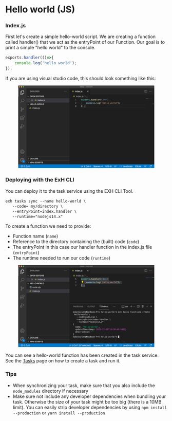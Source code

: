 # Hello world (JS)

### Index.js

First let's create a simple hello-world script. We are creating a function called handler() that we act as the entryPoint of our Function. Our goal is to print a simple "hello world" to the console.

```javascript
exports.handler(()=>{
    console.log('hello world');
});
```

If you are using visual studio code, this should look something like this:

<figure><img src="../../../../.gitbook/assets/image (17).png" alt=""><figcaption></figcaption></figure>

### Deploying with the ExH CLI

You can deploy it to the task service using the EXH CLI Tool.

```
exh tasks sync --name hello-world \
   --code= my/directory \
   --entryPoint=index.handler \
   --runtime="nodejs14.x"
```

To create a function we need to provide:

* Function name (`name`)
* Reference to the directory containing the (built) code (`code`)
* The entryPoint in this case our handler function in the index.js file (`entryPoint`)
* The runtime needed to run our code (`runtime`)

<figure><img src="../../../../.gitbook/assets/image (18).png" alt=""><figcaption></figcaption></figure>

You can see a hello-world function has been created in the task service. See the [Tasks](../tasks.md) page on how to create a task and run it.

### Tips

* When synchronizing your task, make sure that you also include the `node_modules` directory if necessary
* Make sure not include any developer dependencies when bundling your task. Otherwise the size of your task might be too big (there is a 10MB limit). You can easily strip developer dependencies by using `npm install --production` or `yarn install --production`
